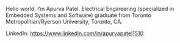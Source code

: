 Hello world.
I’m Apurva Patel.
Electrical Engineering (specialized in Embedded Systems and Software) graduate from Toronto Metropolitian/Ryerson University, Toronto, CA.

LinkedIn: https://www.linkedin.com/in/apurvapatel1510
